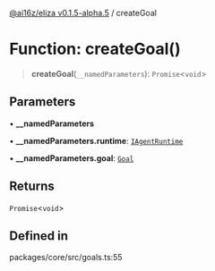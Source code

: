 [@ai16z/eliza v0.1.5-alpha.5](../index.md) / createGoal

# Function: createGoal()

> **createGoal**(`__namedParameters`): `Promise`\<`void`\>

## Parameters

• **\_\_namedParameters**

• **\_\_namedParameters.runtime**: [`IAgentRuntime`](../interfaces/IAgentRuntime.md)

• **\_\_namedParameters.goal**: [`Goal`](../interfaces/Goal.md)

## Returns

`Promise`\<`void`\>

## Defined in

packages/core/src/goals.ts:55
